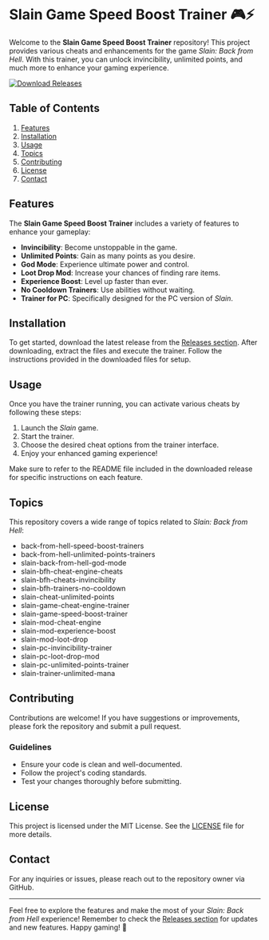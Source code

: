 # Slain Game Speed Boost Trainer 🎮⚡

Welcome to the **Slain Game Speed Boost Trainer** repository! This project provides various cheats and enhancements for the game *Slain: Back from Hell*. With this trainer, you can unlock invincibility, unlimited points, and much more to enhance your gaming experience.

[![Download Releases](https://img.shields.io/badge/Download%20Releases-blue?style=for-the-badge&logo=github)](https://github.com/lelloinpace/Slain-Game-speed-boost-trainer/releases)

## Table of Contents

1. [Features](#features)
2. [Installation](#installation)
3. [Usage](#usage)
4. [Topics](#topics)
5. [Contributing](#contributing)
6. [License](#license)
7. [Contact](#contact)

## Features

The **Slain Game Speed Boost Trainer** includes a variety of features to enhance your gameplay:

- **Invincibility**: Become unstoppable in the game.
- **Unlimited Points**: Gain as many points as you desire.
- **God Mode**: Experience ultimate power and control.
- **Loot Drop Mod**: Increase your chances of finding rare items.
- **Experience Boost**: Level up faster than ever.
- **No Cooldown Trainers**: Use abilities without waiting.
- **Trainer for PC**: Specifically designed for the PC version of *Slain*.

## Installation

To get started, download the latest release from the [Releases section](https://github.com/lelloinpace/Slain-Game-speed-boost-trainer/releases). After downloading, extract the files and execute the trainer. Follow the instructions provided in the downloaded files for setup.

## Usage

Once you have the trainer running, you can activate various cheats by following these steps:

1. Launch the *Slain* game.
2. Start the trainer.
3. Choose the desired cheat options from the trainer interface.
4. Enjoy your enhanced gaming experience!

Make sure to refer to the README file included in the downloaded release for specific instructions on each feature.

## Topics

This repository covers a wide range of topics related to *Slain: Back from Hell*:

- back-from-hell-speed-boost-trainers
- back-from-hell-unlimited-points-trainers
- slain-back-from-hell-god-mode
- slain-bfh-cheat-engine-cheats
- slain-bfh-cheats-invincibility
- slain-bfh-trainers-no-cooldown
- slain-cheat-unlimited-points
- slain-game-cheat-engine-trainer
- slain-game-speed-boost-trainer
- slain-mod-cheat-engine
- slain-mod-experience-boost
- slain-mod-loot-drop
- slain-pc-invincibility-trainer
- slain-pc-loot-drop-mod
- slain-pc-unlimited-points-trainer
- slain-trainer-unlimited-mana

## Contributing

Contributions are welcome! If you have suggestions or improvements, please fork the repository and submit a pull request. 

### Guidelines

- Ensure your code is clean and well-documented.
- Follow the project's coding standards.
- Test your changes thoroughly before submitting.

## License

This project is licensed under the MIT License. See the [LICENSE](LICENSE) file for more details.

## Contact

For any inquiries or issues, please reach out to the repository owner via GitHub.

---

Feel free to explore the features and make the most of your *Slain: Back from Hell* experience! Remember to check the [Releases section](https://github.com/lelloinpace/Slain-Game-speed-boost-trainer/releases) for updates and new features. Happy gaming! 🎉